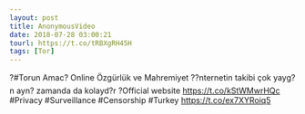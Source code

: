 ```yaml
---
layout: post
title: AnonymousVideo
date: 2018-07-28 03:00:21
tourl: https://t.co/tRBXgRH45H
tags: [Tor]
---
```

?#Torun Amac? Online Özgürlük ve Mahremiyet ??nternetin takibi çok yayg?n ayn? zamanda da kolayd?r ?Official website https://t.co/kStWMwrHQc #Privacy #Surveillance #Censorship #Turkey https://t.co/ex7XYRoiq5